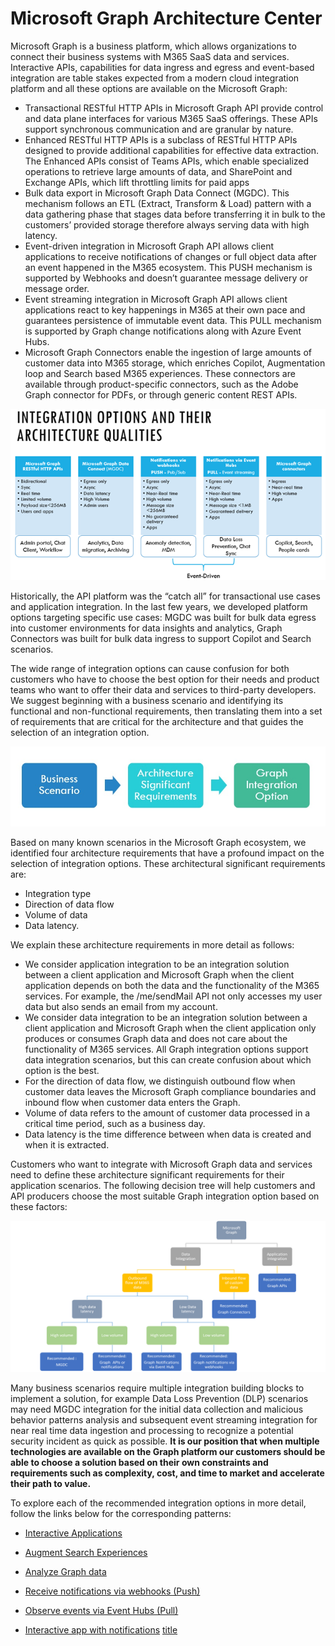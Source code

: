 # Microsoft Graph Architecture Center

Microsoft Graph is a business platform, which allows organizations to connect their business systems with M365 SaaS data and services. Interactive APIs, capabilities for data ingress and egress and event-based integration are table stakes expected from a modern cloud integration platform and all these options are available on the Microsoft Graph:



- Transactional RESTful HTTP APIs in Microsoft Graph API provide control and data plane interfaces for various M365 SaaS offerings. These APIs support synchronous communication and are granular by nature.  
- Enhanced RESTful HTTP APIs is a subclass of RESTful HTTP APIs designed to provide additional capabilities for effective data extraction. The Enhanced APIs consist of Teams APIs, which enable specialized operations to retrieve large amounts of data, and SharePoint and Exchange APIs, which lift throttling limits for paid apps
- Bulk data export in Microsoft Graph Data Connect (MGDC). This mechanism follows an ETL (Extract, Transform & Load) pattern with a data gathering phase that stages data before transferring it in bulk to the customers’ provided storage therefore always serving data with high latency.  
- Event-driven integration in Microsoft Graph API allows client applications to receive notifications of changes or full object data after an event happened in the M365 ecosystem. This PUSH mechanism is supported by Webhooks and doesn’t guarantee message delivery or message order. 
- Event streaming integration in Microsoft Graph API allows client applications react to key happenings in M365 at their own pace and guarantees persistence of immutable event data. This PULL mechanism is supported by Graph change notifications along with Azure Event Hubs. 
- Microsoft Graph Connectors  enable the ingestion of large amounts of customer data into M365 storage, which enriches Copilot, Augmentation loop and Search based M365 experiences. These connectors are available through product-specific connectors, such as the Adobe Graph connector for PDFs, or through generic content REST APIs.

![Integration Options](IntegrationOptions.png)

Historically, the API platform was the “catch all” for transactional use cases and application integration. In the last few years, we developed platform options targeting specific use cases: MGDC was built for bulk data egress into customer environments for data insights and analytics, Graph Connectors was built for bulk data ingress to support Copilot and Search scenarios. 

The wide range of integration options can cause confusion for both customers who have to choose the best option for their needs and product teams who want to offer their data and services to third-party developers. We suggest beginning with a business scenario and identifying its functional and non-functional requirements, then translating them into a set of requirements that are critical for the architecture and that guides the selection of an integration option.  

![analysis flow](scenarioRequirementsSolution.jpg)

Based on many known scenarios in the Microsoft Graph ecosystem, we identified four architecture requirements that have a profound impact on the selection of integration options. These architectural significant requirements are:

- Integration type
- Direction of data flow
- Volume of data
- Data latency.



We explain these architecture requirements in more detail as follows:

- We consider application integration to be an integration solution between a client application and Microsoft Graph when the client application depends on both the data and the functionality of the M365 services. For example, the /me/sendMail API not only accesses my user data but also sends an email from my account.
- We consider data integration to be an integration solution between a client application and Microsoft Graph when the client application only produces or consumes Graph data and does not care about the functionality of M365 services. All Graph integration options support data integration scenarios, but this can create confusion about which option is the best.
- For the direction of data flow, we distinguish outbound flow when customer data leaves the Microsoft Graph compliance boundaries and inbound flow when customer data enters the Graph.
- Volume of data refers to the amount of customer data processed in a critical time period, such as a business day.
- Data latency is the time difference between when data is created and when it is extracted.



Customers who want to integrate with Microsoft Graph data and services need to define these architecture significant requirements for their application scenarios. The following decision tree will help customers and API producers choose the most suitable Graph integration option based on these factors:

![decisionTree](DecisionTree.png)

Many business scenarios require multiple integration building blocks to implement a solution, for example Data Loss Prevention (DLP) scenarios may need MGDC integration for the initial data collection and malicious behavior patterns analysis and subsequent event streaming integration for near real time data ingestion and processing to recognize a potential security incident as quick as possible. **It is our position that when multiple technologies are available on the Graph platform our customers should be able to choose a solution based on their own constraints and requirements such as complexity, cost, and time to market and accelerate their path to value.** 


To explore each of the recommended integration options in more detail, follow the links below for the corresponding patterns:

- [Interactive Applications](https://www.example.com)

- [Augment Search Experiences](https://www.example.com)

- [Analyze Graph data](https://www.example.com)

- [Receive notifications via webhooks (Push)](https://www.example.com)

- [Observe events via Event Hubs (Pull)](https://www.example.com)

- [Interactive app with notifications](https://www.example.com)
[title](https://www.example.com)